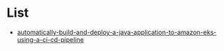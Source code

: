 # List
- [automatically-build-and-deploy-a-java-application-to-amazon-eks-using-a-ci-cd-pipeline](https://docs.aws.amazon.com/prescriptive-guidance/latest/patterns/automatically-build-and-deploy-a-java-application-to-amazon-eks-using-a-ci-cd-pipeline.html?did=pg_card&trk=pg_card)
